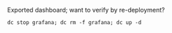 Exported dashboard; want to verify by re-deployment?
```
dc stop grafana; dc rm -f grafana; dc up -d
```
